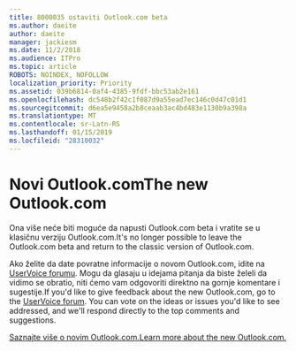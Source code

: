 ```yaml
---
title: 8000035 ostaviti Outlook.com beta
ms.author: daeite
author: daeite
manager: jackiesm
ms.date: 11/2/2018
ms.audience: ITPro
ms.topic: article
ROBOTS: NOINDEX, NOFOLLOW
localization_priority: Priority
ms.assetid: 039b6814-0af4-4385-9fdf-bbc53ab2e161
ms.openlocfilehash: dc548b2f42c1f087d9a55ead7ec146c0d47c01d1
ms.sourcegitcommit: d6ea5e9458a2b8ceaab3ac4bd483e1130b9a398a
ms.translationtype: MT
ms.contentlocale: sr-Latn-RS
ms.lasthandoff: 01/15/2019
ms.locfileid: "28310032"
---
```

# <a name="the-new-outlookcom"></a><span data-ttu-id="0a33f-102">Novi Outlook.com</span><span class="sxs-lookup"><span data-stu-id="0a33f-102">The new Outlook.com</span></span>

<span data-ttu-id="0a33f-103">Ona više neće biti moguće da napusti Outlook.com beta i vratite se u klasičnu verziju Outlook.com.</span><span class="sxs-lookup"><span data-stu-id="0a33f-103">It's no longer possible to leave the Outlook.com beta and return to the classic version of Outlook.com.</span></span>
  
<span data-ttu-id="0a33f-p101">Ako želite da date povratne informacije o novom Outlook.com, idite na [UserVoice forumu](https://go.microsoft.com/fwlink/p/?linkid=851599). Mogu da glasaju u idejama pitanja da biste želeli da vidimo se obratio, niti ćemo vam odgovoriti direktno na gornje komentare i sugestije.</span><span class="sxs-lookup"><span data-stu-id="0a33f-p101">If you'd like to give feedback about the new Outlook.com, go to the [UserVoice forum](https://go.microsoft.com/fwlink/p/?linkid=851599). You can vote on the ideas or issues you'd like to see addressed, and we'll respond directly to the top comments and suggestions.</span></span>
  
[<span data-ttu-id="0a33f-106">Saznajte više o novim Outlook.com.</span><span class="sxs-lookup"><span data-stu-id="0a33f-106">Learn more about the new Outlook.com.</span></span>](https://go.microsoft.com/fwlink/p/?linkid=874356)
  

